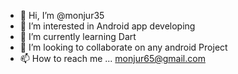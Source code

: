 - 👋 Hi, I’m @monjur35
- 👀 I’m interested in Android app developing
- 🌱 I’m currently learning Dart
- 💞️ I’m looking to collaborate on any android Project
- 📫 How to reach me ... monjur65@gmail.com

<!---
monjur35/monjur35 is a ✨ special ✨ repository because its `README.md` (this file) appears on your GitHub profile.
You can click the Preview link to take a look at your changes.
--->
